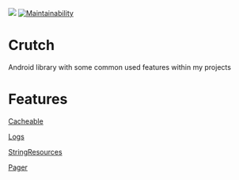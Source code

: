 [![](https://jitpack.io/v/Alival-IT/Crutch.svg)](https://jitpack.io/#Alival-IT/Crutch)
[![Maintainability](https://api.codeclimate.com/v1/badges/00440fcc83a3d6e5aec7/maintainability)](https://codeclimate.com/github/Alival-IT/Crutch/maintainability)

# Crutch

Android library with some common used features within my projects

# Features

[Cacheable](https://github.com/Alival-IT/Crutch/blob/main/crutch/src/main/java/sk/alival/crutch/cacheable/README_cacheable.md)

[Logs](https://github.com/Alival-IT/Crutch/blob/main/crutch/src/main/java/sk/alival/crutch/logging/README_logging.md)

[StringResources](https://github.com/Alival-IT/Crutch/blob/main/crutch/src/main/java/sk/alival/crutch/stringResources/README_stringResources.md)

[Pager](https://github.com/Alival-IT/Crutch/blob/main/crutch/src/main/java/sk/alival/crutch/pager/README_pager.md)
